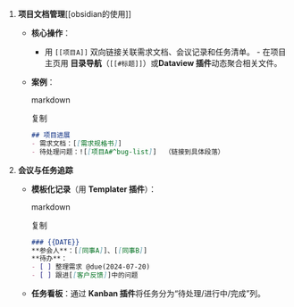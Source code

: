 1. ​**​项目文档管理​**[[obsidian的使用]]​
    
    - ​**​核心操作​**​：
        - 用 `[[项目A]]` 双向链接关联需求文档、会议记录和任务清单。 - 在项目主页用 ​**​目录导航​**​（`[[#标题]]`）或 ​**​Dataview 插件​**​动态聚合相关文件。
    - ​**​案例​**​：
        
        markdown
        
        复制
        
        ```markdown
        ## 项目进展
        - 需求文档：[[需求规格书]]  
        - 待处理问题：![[项目A#^bug-list]]  （链接到具体段落）
        ```
        
2. ​**​会议与任务追踪​**​
    
    - ​**​模板化记录​**​（用 ​**​Templater 插件​**​）：
        
        markdown
        
        复制
        
        ```markdown
        ### {{DATE}}
        ​**​参会人​**​：[[同事A]]、[[同事B]]  
        ​**​待办​**​：  
        - [ ] 整理需求 @due(2024-07-20)  
        - [ ] 跟进[[客户反馈]]中的问题  
        ```
        
    - ​**​任务看板​**​：通过 ​**​Kanban 插件​**​将任务分为“待处理/进行中/完成”列。